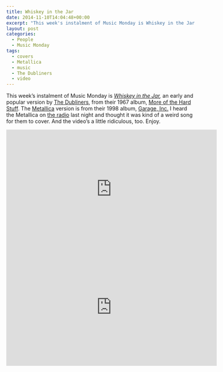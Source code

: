 ```yaml
---
title: Whiskey in the Jar
date: 2014-11-10T14:04:48+00:00
excerpt: "This week's instalment of Music Monday is Whiskey in the Jar. A popular 1967 Dubliners version and a 1998 cover by Metallica."
layout: post
categories:
  - People
  - Music Monday
tags:
  - covers
  - Metallica
  - music
  - The Dubliners
  - video
---
```

This week&#8217;s instalment of Music Monday is _[Whiskey in the Jar](http://en.wikipedia.org/wiki/Whiskey_in_the_Jar),_ an early and popular version by [The Dubliners](http://en.wikipedia.org/wiki/The_Dubliners), from their 1967 album, [More of the Hard Stuff](http://en.wikipedia.org/wiki/More_of_the_Hard_Stuff). The [Metallica](http://metallica.com/) version is from their 1998 album, [Garage, Inc.](http://en.wikipedia.org/wiki/Garage_Inc.) I heard the Metallica on [the radio](http://www.98cool.ca/) last night and thought it was kind of a weird song for them to cover. And the video&#8217;s a little ridiculous, too. Enjoy.

<div class="video-container">
	<iframe width="560" height="315" src="https://www.youtube.com/embed/hlWTASnnft4" frameborder="0" allowfullscreen></iframe>
</div>

<div class="video-container">
	<iframe width="560" height="315" src="https://www.youtube.com/embed/boanuwUMNNQ" frameborder="0" allowfullscreen></iframe>
</div>